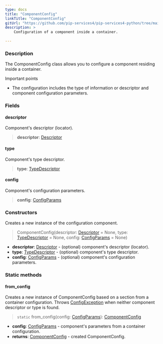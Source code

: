 ```yaml
---
type: docs
title: "ComponentConfig"
linkTitle: "ComponentConfig"
gitUrl: "https://github.com/pip-services4/pip-services4-python/tree/main/pip-services4-components-python"
description: >
    Configuration of a component inside a container.
   
---
```


### Description

The ComponentConfig class allows you to configure a component residing inside a container.

Important points

- The configuration includes the type of information or descriptor and component configuration parameters.

### Fields

<span class="hide-title-link">

#### descriptor
Component's descriptor (locator).
> **descriptor**: [Descriptor](../../../components/refer/descriptor)

#### type
Component's type descriptor.
> **type**: [TypeDescriptor](../../../commons/reflect/type_descriptor)

#### config
Component's configuration parameters.
> **config**: [ConfigParams](../../../components/config/config_params)

</span>

### Constructors
Creates a new instance of the configuration component.

> ComponentConfig(descriptor: [Descriptor](../../../components/refer/descriptor) = None, type: [TypeDescriptor](../../../commons/reflect/type_descriptor) = None, config: [ConfigParams](../../../components/config/config_params) = None)

- **descriptor**: [Descriptor](../../../components/refer/descriptor) - (optional) component's descriptor (locator).
- **type**: [TypeDescriptor](../../../commons/reflect/type_descriptor) - (optional) component's type descriptor.
- **config**: [ConfigParams](../../../components/config/config_params) - (optional) component's configuration parameters.

### Static methods

#### from_config
Creates a new instance of ComponentConfig based on a section from a container configuration.
Throws [ConfigException](../../../commons/errors/config_exception) when neither component descriptor or type is found.

> `static` from_config(config: [ConfigParams](../../../components/config/config_params)): [ComponentConfig]()

- **config**: [ConfigParams](../../../components/config/config_params) - component's parameters from a container configuration.
- **returns**: [ComponentConfig]() - created ComponentConfig.
